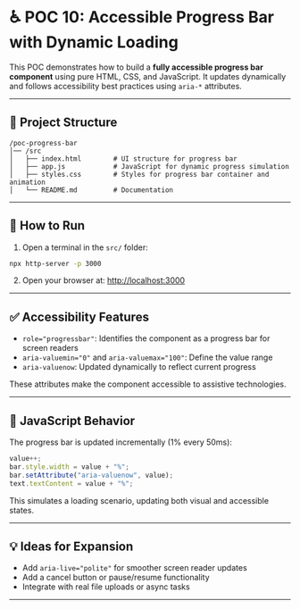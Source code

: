 # ♿️ POC 10: Accessible Progress Bar with Dynamic Loading

This POC demonstrates how to build a **fully accessible progress bar component** using pure HTML, CSS, and JavaScript. It updates dynamically and follows accessibility best practices using `aria-*` attributes.

---

## 📁 Project Structure

```
/poc-progress-bar
│── /src
│   ├── index.html        # UI structure for progress bar
│   ├── app.js            # JavaScript for dynamic progress simulation
│   ├── styles.css        # Styles for progress bar container and animation
│   └── README.md         # Documentation
```

---

## 🚀 How to Run

1. Open a terminal in the `src/` folder:

```bash
npx http-server -p 3000
```

2. Open your browser at: [http://localhost:3000](http://localhost:3000)

---

## ✅ Accessibility Features

- `role="progressbar"`: Identifies the component as a progress bar for screen readers
- `aria-valuemin="0"` and `aria-valuemax="100"`: Define the value range
- `aria-valuenow`: Updated dynamically to reflect current progress

These attributes make the component accessible to assistive technologies.

---

## 🧠 JavaScript Behavior

The progress bar is updated incrementally (1% every 50ms):

```js
value++;
bar.style.width = value + "%";
bar.setAttribute("aria-valuenow", value);
text.textContent = value + "%";
```

This simulates a loading scenario, updating both visual and accessible states.

---

## 💡 Ideas for Expansion

- Add `aria-live="polite"` for smoother screen reader updates
- Add a cancel button or pause/resume functionality
- Integrate with real file uploads or async tasks

---
